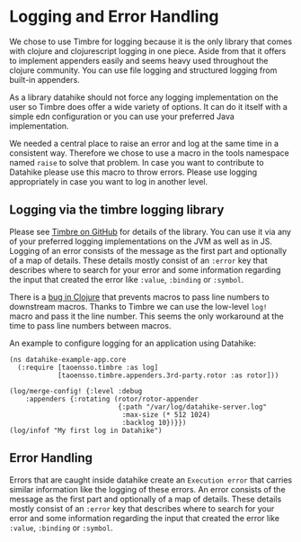 # Logging and Error Handling

We chose to use Timbre for logging because it is the only library that comes with clojure and clojurescript
logging in one piece. Aside from that it offers to implement appenders easily and seems heavy used throughout
the clojure community. You can use file logging and structured logging from built-in appenders.

As a library datahike should not force any logging implementation on the user so Timbre does offer a wide
variety of options. It can do it itself with a simple edn configuration or you can use your preferred Java
implementation.

We needed a central place to raise an error and log at the same time in a consistent way. Therefore we chose
to use a macro in the tools namespace named `raise` to solve that problem. In case you want to contribute to
Datahike please use this macro to throw errors. Please use logging appropriately in case you want to log in
another level.

## Logging via the timbre logging library

Please see [Timbre on GitHub](https://github.com/ptaoussanis/timbre/) for details of the library. You can
use it via any of your preferred logging implementations on the JVM as well as in JS. Logging of an error
consists of the message as the first part and optionally of a map of details. These details mostly consist
of an `:error` key that describes where to search for your error and some information regarding the input
that created the error like `:value`, `:binding` or `:symbol`.

There is a [bug in Clojure](https://clojure.atlassian.net/browse/CLJ-865) that prevents macros to pass
line numbers to downstream macros. Thanks to Timbre we can use the low-level `log!` macro and pass it the
line number. This seems the only workaround at the time to pass line numbers between macros.

An example to configure logging for an application using Datahike:

```
(ns datahike-example-app.core
  (:require [taoensso.timbre :as log]
            [taoensso.timbre.appenders.3rd-party.rotor :as rotor]))

(log/merge-config! {:level :debug
    :appenders {:rotating (rotor/rotor-appender
                           {:path "/var/log/datahike-server.log"
                            :max-size (* 512 1024)
                            :backlog 10})}})
(log/infof "My first log in Datahike")
```

## Error Handling

Errors that are caught inside datahike create an `Execution error` that carries similar information like the
logging of these errors. An error consists of the message as the first part and optionally of a map of
details. These details mostly consist of an `:error` key that describes where to search for your error
and some information regarding the input that created the error like `:value`, `:binding` or `:symbol`.
